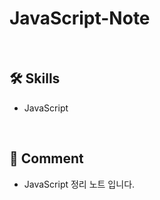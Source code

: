 # JavaScript-Note
<br>

## 🛠 Skills
<ul>
  <li>JavaScript</li>
</ul>

<br>

## 💬 Comment
<ul>
  <li>JavaScript 정리 노트 입니다.</li>
</ul>
